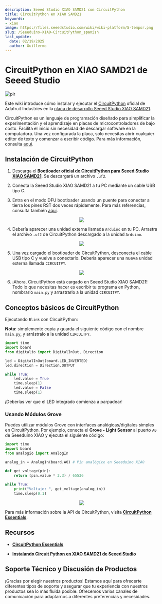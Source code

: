 ```yaml
---
description: Seeed Studio XIAO SAMD21 con CircuitPython
title: CircuitPython en XIAO SAMD21
keywords:
- xiao
image: https://files.seeedstudio.com/wiki/wiki-platform/S-tempor.png
slug: /Seeeduino-XIAO-CircuitPython_spanish
last_update:
  date: 02/19/2025
  author: Guillermo
---
```


# CircuitPython en XIAO SAMD21 de Seeed Studio 

<!-- ![](https://files.seeedstudio.com/wiki/Circuitpython-XIAO/XIAO-CP.png) -->
  <p style={{textAlign: 'center'}}><img src="https://files.seeedstudio.com/wiki/Circuitpython-XIAO/XIAO-CP.png" alt="pir" width={600} height="auto" /></p>

Este wiki introduce cómo instalar y ejecutar el [CircuitPython](https://circuitpython.org/) oficial de Adafruit Industries en la [placa de desarrollo Seeed Studio XIAO SAMD21](https://www.seeedstudio.com/Seeeduino-XIAO-Arduino-Microcontroller-SAMD21-Cortex-M0+-p-4426.html).

CircuitPython es un lenguaje de programación diseñado para simplificar la experimentación y el aprendizaje en placas de microcontroladores de bajo costo. Facilita el inicio sin necesidad de descargar software en la computadora. Una vez configurada la placa, solo necesitas abrir cualquier editor de texto y comenzar a escribir código. Para más información, consulta [aquí](https://learn.adafruit.com/welcome-to-circuitpython/what-is-circuitpython).

## Instalación de CircuitPython

1. Descarga el [**Bootloader oficial de CircuitPython para Seeed Studio XIAO SAMD21**](https://circuitpython.org/board/seeeduino_xiao/). Se descargará un archivo `.uf2`.

2. Conecta la Seeed Studio XIAO SAMD21 a tu PC mediante un cable USB tipo C.

3. Entra en el modo DFU bootloader usando un puente para conectar a tierra los pines RST dos veces rápidamente. Para más referencias, consulta también [aquí](https://wiki.seeedstudio.com/Seeeduino-XIAO_spanish/).

<div align="center"><img src="https://files.seeedstudio.com/wiki/Seeeduino-XIAO/img/XIAO-reset.gif" /></div>


4. Debería aparecer una unidad externa llamada `Arduino` en tu PC. Arrastra el archivo `.uf2` de CircuitPython descargado a la unidad `Arduino`.

<div align="center"><img src="https://files.seeedstudio.com/wiki/Circuitpython-XIAO/df2.png" /></div>


5. Una vez cargado el bootloader de CircuitPython, desconecta el cable USB tipo C y vuelve a conectarlo. Debería aparecer una nueva unidad externa llamada `CIRCUITPY`.

<div align="center"><img src="https://files.seeedstudio.com/wiki/Circuitpython-XIAO/df2-2.png" /></div>

6. ¡Ahora, CircuitPython está cargado en Seeed Studio XIAO SAMD21! Todo lo que necesitas hacer es escribir tu programa en Python, nombrarlo `main.py` y arrastrarlo a la unidad `CIRCUITPY`.

## Conceptos básicos de CircuitPython

Ejecutando `Blink` con CircuitPython:

**Nota:** simplemente copia y guarda el siguiente código con el nombre `main.py`, y arrástralo a la unidad `CIRCUITPY`.

```py
import time
import board
from digitalio import DigitalInOut, Direction

led = DigitalInOut(board.LED_INVERTED)
led.direction = Direction.OUTPUT

while True:
    led.value = True
    time.sleep(1)
    led.value = False
    time.sleep(1)
```

¡Deberías ver que el LED integrado comienza a parpadear!  

### Usando Módulos Grove  

Puedes utilizar módulos Grove con interfaces analógicas/digitales simples en CircuitPython. Por ejemplo, conecta el **Grove - Light Sensor** al puerto `A0` de Seeeduino XIAO y ejecuta el siguiente código:

```py
import time
import board
from analogio import AnalogIn

analog_in = AnalogIn(board.A0) # Pin analógico en Seeeduino XIAO

def get_voltage(pin):
    return (pin.value * 3.3) / 65536
 
while True:
    print("Voltaje: ", get_voltage(analog_in))
    time.sleep(0.1)
```

<div align="center"><img src="https://files.seeedstudio.com/wiki/Circuitpython-XIAO/CP.png" /></div>


Para más información sobre la API de CircuitPython, visita [**CircuitPython Essentials**](https://learn.adafruit.com/circuitpython-essentials/circuitpython-essentials).  

## Recursos

- [**CircuitPython Essentials**](https://learn.adafruit.com/circuitpython-essentials/circuitpython-essentials)

- [**Instalando Circuit Python en XIAO SAMD21 de Seeed Studio**](https://makeandymake.github.io/2020/05/02/installing-circuitpython-on-seeeduino-xiao.html)

## Soporte Técnico y Discusión de Productos

¡Gracias por elegir nuestros productos! Estamos aquí para ofrecerte diferentes tipos de soporte y asegurar que tu experiencia con nuestros productos sea lo más fluida posible. Ofrecemos varios canales de comunicación para adaptarnos a diferentes preferencias y necesidades.

<div class="button_tech_support_container">
<a href="https://forum.seeedstudio.com/" class="button_forum"></a> 
<a href="https://www.seeedstudio.com/contacts" class="button_email"></a>
</div>

<div class="button_tech_support_container">
<a href="https://discord.gg/eWkprNDMU7" class="button_discord"></a> 
<a href="https://github.com/Seeed-Studio/wiki-documents/discussions/69" class="button_discussion"></a>
</div>